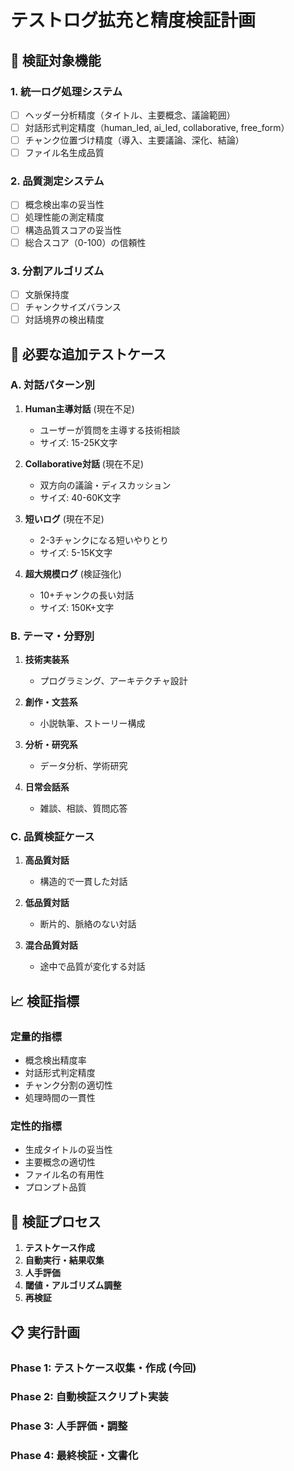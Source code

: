 # テストログ拡充と精度検証計画

## 🎯 検証対象機能

### 1. 統一ログ処理システム
- [ ] ヘッダー分析精度（タイトル、主要概念、議論範囲）
- [ ] 対話形式判定精度（human_led, ai_led, collaborative, free_form）
- [ ] チャンク位置づけ精度（導入、主要議論、深化、結論）
- [ ] ファイル名生成品質

### 2. 品質測定システム
- [ ] 概念検出率の妥当性
- [ ] 処理性能の測定精度
- [ ] 構造品質スコアの妥当性
- [ ] 総合スコア（0-100）の信頼性

### 3. 分割アルゴリズム
- [ ] 文脈保持度
- [ ] チャンクサイズバランス
- [ ] 対話境界の検出精度

## 🧪 必要な追加テストケース

### A. 対話パターン別
1. **Human主導対話** (現在不足)
   - ユーザーが質問を主導する技術相談
   - サイズ: 15-25K文字

2. **Collaborative対話** (現在不足)
   - 双方向の議論・ディスカッション
   - サイズ: 40-60K文字

3. **短いログ** (現在不足)
   - 2-3チャンクになる短いやりとり
   - サイズ: 5-15K文字

4. **超大規模ログ** (検証強化)
   - 10+チャンクの長い対話
   - サイズ: 150K+文字

### B. テーマ・分野別
1. **技術実装系**
   - プログラミング、アーキテクチャ設計
   
2. **創作・文芸系**
   - 小説執筆、ストーリー構成

3. **分析・研究系**
   - データ分析、学術研究

4. **日常会話系**
   - 雑談、相談、質問応答

### C. 品質検証ケース
1. **高品質対話**
   - 構造的で一貫した対話

2. **低品質対話**
   - 断片的、脈絡のない対話

3. **混合品質対話**
   - 途中で品質が変化する対話

## 📈 検証指標

### 定量的指標
- 概念検出精度率
- 対話形式判定精度
- チャンク分割の適切性
- 処理時間の一貫性

### 定性的指標
- 生成タイトルの妥当性
- 主要概念の適切性
- ファイル名の有用性
- プロンプト品質

## 🔄 検証プロセス

1. **テストケース作成**
2. **自動実行・結果収集**
3. **人手評価**
4. **閾値・アルゴリズム調整**
5. **再検証**

## 📋 実行計画

### Phase 1: テストケース収集・作成 (今回)
### Phase 2: 自動検証スクリプト実装
### Phase 3: 人手評価・調整
### Phase 4: 最終検証・文書化